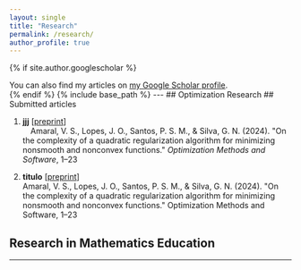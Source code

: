 ```yaml
---
layout: single
title: "Research"
permalink: /research/
author_profile: true
---
```

{% if site.author.googlescholar %}
  <div class="wordwrap">You can also find my articles on <a href="{{site.author.googlescholar}}">my Google Scholar profile</a>.</div>
{% endif %}
{% include base_path %}
---
## Optimization Research
## Submitted articles

1. **jjj** [<a href="LINK_DO_PREPRINT_1">preprint</a>]  
   <span style="margin-left: 1em;">Amaral, V. S., Lopes, J. O., Santos, P. S. M., & Silva, G. N. (2024). "On the complexity of a quadratic regularization algorithm for minimizing nonsmooth and nonconvex functions." *Optimization Methods and Software*, 1–23</span>

2. **titulo** [<a href="LINK_DO_PREPRINT_2">preprint</a>]  
   Amaral, V. S., Lopes, J. O., Santos, P. S. M., & Silva, G. N. (2024). "On the complexity of a quadratic regularization algorithm for minimizing nonsmooth and nonconvex functions." Optimization Methods and Software, 1–23  

## Research in Mathematics Education
---
